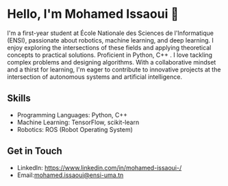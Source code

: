 # Hello, I'm Mohamed Issaoui 👋

I'm a first-year student at École Nationale des Sciences de l'Informatique (ENSI), passionate about robotics, machine learning, and deep learning. I enjoy exploring the intersections of these fields and applying theoretical concepts to practical solutions. Proficient in Python, C++ . I love tackling complex problems and designing algorithms. With a collaborative mindset and a thirst for learning, I'm eager to contribute to innovative projects at the intersection of autonomous systems and artificial intelligence.

## Skills
- Programming Languages: Python, C++
- Machine Learning: TensorFlow, scikit-learn
- Robotics: ROS (Robot Operating System)



## Get in Touch
- LinkedIn: https://www.linkedin.com/in/mohamed-issaoui-/
- Email:mohamed.issaoui@ensi-uma.tn
